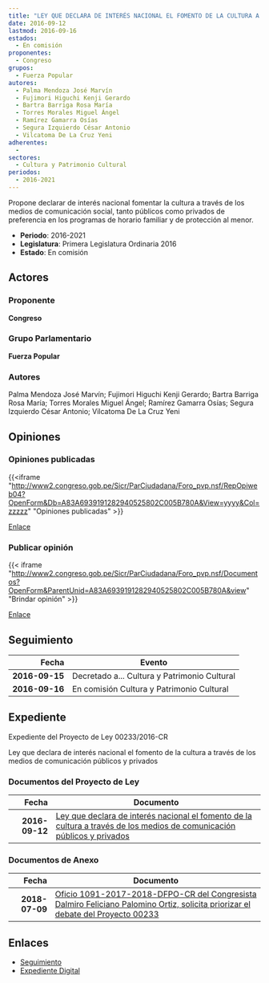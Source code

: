 ```yaml
---
title: "LEY QUE DECLARA DE INTERÉS NACIONAL EL FOMENTO DE LA CULTURA A TRAVÉS DE LOS MEDIOS DE COMUNICACIÓN PÚBLICOS Y PRIVADOS"
date: 2016-09-12
lastmod: 2016-09-16
estados: 
  - En comisión
proponentes: 
  - Congreso
grupos: 
  - Fuerza Popular
autores: 
  - Palma Mendoza José Marvín
  - Fujimori Higuchi Kenji Gerardo
  - Bartra Barriga Rosa María
  - Torres Morales Miguel Ángel
  - Ramírez Gamarra Osías
  - Segura Izquierdo César Antonio
  - Vilcatoma De La Cruz Yeni
adherentes: 
  - 
sectores: 
  - Cultura y Patrimonio Cultural
periodos: 
  - 2016-2021
---
```


Propone declarar de interés nacional fomentar la cultura a través de los medios de comunicación social, tanto públicos como privados de preferencia en los programas de horario familiar y de protección al menor.

- **Periodo**: 2016-2021
- **Legislatura**: Primera Legislatura Ordinaria 2016
- **Estado**: En comisión

## Actores

### Proponente

**Congreso**

### Grupo Parlamentario

**Fuerza Popular**

### Autores

Palma Mendoza José Marvín; Fujimori Higuchi Kenji Gerardo; Bartra Barriga Rosa María; Torres Morales Miguel Ángel; Ramírez Gamarra Osías; Segura Izquierdo César Antonio; Vilcatoma De La Cruz Yeni


## Opiniones

### Opiniones publicadas

{{<iframe "http://www2.congreso.gob.pe/Sicr/ParCiudadana/Foro_pvp.nsf/RepOpiweb04?OpenForm&Db=A83A6939191282940525802C005B780A&View=yyyy&Col=zzzzz" "Opiniones publicadas" >}}

[Enlace](http://www2.congreso.gob.pe/Sicr/ParCiudadana/Foro_pvp.nsf/RepOpiweb04?OpenForm&Db=A83A6939191282940525802C005B780A&View=yyyy&Col=zzzzz)
### Publicar opinión

{{< iframe "http://www2.congreso.gob.pe/Sicr/ParCiudadana/Foro_pvp.nsf/Documentos?OpenForm&ParentUnid=A83A6939191282940525802C005B780A&view" "Brindar opinión" >}}

[Enlace](http://www2.congreso.gob.pe/Sicr/ParCiudadana/Foro_pvp.nsf/Documentos?OpenForm&ParentUnid=A83A6939191282940525802C005B780A&view)

## Seguimiento

| Fecha | Evento |
|------:|--------|
| **2016-09-15** | Decretado a... Cultura y Patrimonio Cultural|
| **2016-09-16** | En comisión Cultura y Patrimonio Cultural|


## Expediente

Expediente del Proyecto de Ley 00233/2016-CR

Ley que declara de interés nacional el fomento de la cultura a través de los medios de comunicación públicos y privados


### Documentos del Proyecto de Ley

| Fecha | Documento |
|------:|--------|
| **2016-09-12** | [Ley que declara de interés nacional el fomento de la cultura a través de los medios de comunicación públicos y privados](http://www.leyes.congreso.gob.pe/Documentos/2016_2021/Proyectos_de_Ley_y_de_Resoluciones_Legislativas/PL0023320160912..pdf) |

### Documentos de Anexo

| Fecha | Documento |
|------:|--------|
| **2018-07-09** | [Oficio 1091-2017-2018-DFPO-CR del Congresista Dalmiro Feliciano Palomino Ortiz, solicita priorizar el debate del Proyecto 00233](http://www.leyes.congreso.gob.pe/Documentos/2016_2021/Oficios/Congresistas/OFICIO-1091-2017-2018-DFPO-CR.pdf) |

## Enlaces 

- [Seguimiento](http://www2.congreso.gob.pehttp://www2.congreso.gob.pe/Sicr/TraDocEstProc/CLProLey2016.nsf/f7fff46988ca05b1052578e100829cc7/ff57c61b76f59e240525802c006291d1?OpenDocument)
- [Expediente Digital](http://www2.congreso.gob.pehttp://www2.congreso.gob.pe/Sicr/TraDocEstProc/CLProLey2016.nsf/f7fff46988ca05b1052578e100829cc7/ff57c61b76f59e240525802c006291d1?OpenDocument&Click=05257FB7005EB655.eb71d0cf91d8294e05256cdf006b5706/$Body/0.1C6C)

